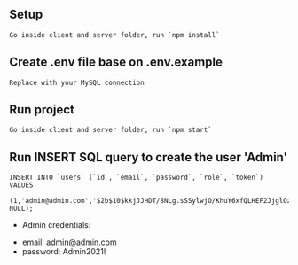 ## Setup
```
Go inside client and server folder, run `npm install`
```

## Create .env file base on .env.example
```
Replace with your MySQL connection
```

## Run project
```
Go inside client and server folder, run `npm start`
```

## Run INSERT SQL query to create the user 'Admin'
```
INSERT INTO `users` (`id`, `email`, `password`, `role`, `token`)
VALUES
	(1,'admin@admin.com','$2b$10$kkjJJHDT/8NLg.sSSylwjO/KhuY6xfQLHEF2JjglOzPS4Jbb2fny2',2, NULL);
```

* Admin credentials:
 - email: admin@admin.com
 - password: Admin2021!
